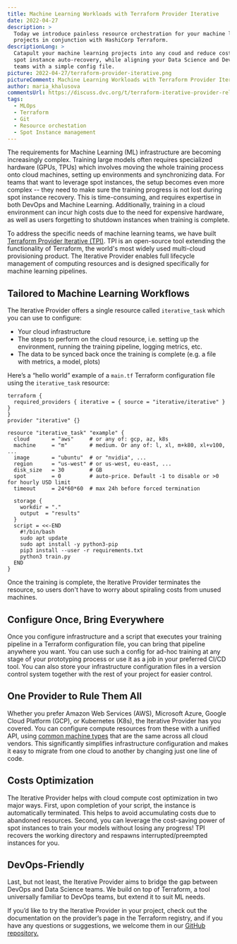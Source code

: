 ```yaml
---
title: Machine Learning Workloads with Terraform Provider Iterative
date: 2022-04-27
description: >
  Today we introduce painless resource orchestration for your machine learning
  projects in conjunction with HashiCorp Terraform.
descriptionLong: >
  Catapult your machine learning projects into any coud and reduce cost with
  spot instance auto-recovery, while aligning your Data Science and DevOps
  teams with a simple config file.
picture: 2022-04-27/terraform-provider-iterative.png
pictureComment: Machine Learning Workloads with Terraform Provider Iterative
author: maria_khalusova
commentsUrl: https://discuss.dvc.org/t/terraform-iterative-provider-release-blog-post/1171
tags:
  - MLOps
  - Terraform
  - Git
  - Resource orchestation
  - Spot Instance management
---
```


The requirements for Machine Learning (ML) infrastructure are becoming
increasingly complex. Training large models often requires specialized hardware
(GPUs, TPUs) which involves moving the whole training process onto cloud
machines, setting up environments and synchronizing data. For teams that want to
leverage spot instances, the setup becomes even more complex -- they need to make
sure the training progress is not lost during spot instance recovery. This is
time-consuming, and requires expertise in both DevOps and Machine Learning.
Additionally, training in a cloud environment can incur high costs due to the
need for expensive hardware, as well as users forgetting to shutdown instances
when training is complete.

To address the specific needs of machine learning teams, we have built
[Terraform Provider Iterative (TPI)](https://github.com/iterative/terraform-provider-iterative).
TPI is an open-source tool extending the functionality
of Terraform, the world's most widely used multi-cloud provisioning product. The
Iterative Provider enables full lifecycle management of computing resources and
is designed specifically for machine learning pipelines.

## Tailored to Machine Learning Workflows

The Iterative Provider offers a single resource called `iterative_task` which
you can use to configure:

- Your cloud infrastructure
- The steps to perform on the cloud resource, i.e. setting up the environment,
  running the training pipeline, logging metrics, etc.
- The data to be synced back once the training is complete (e.g. a file with
  metrics, a model, plots)

Here’s a “hello world” example of a `main.tf` Terraform configuration file using
the `iterative_task` resource:

```hcl
terraform {
  required_providers { iterative = { source = "iterative/iterative" } }
}
provider "iterative" {}

resource "iterative_task" "example" {
  cloud       = "aws"     # or any of: gcp, az, k8s
  machine     = "m"       # medium. Or any of: l, xl, m+k80, xl+v100, ...
  image       = "ubuntu"  # or "nvidia", ...
  region      = "us-west" # or us-west, eu-east, ...
  disk_size   = 30        # GB
  spot        = 0         # auto-price. Default -1 to disable or >0 for hourly USD limit
  timeout     = 24*60*60  # max 24h before forced termination

  storage {
    workdir = "."
    output  = "results"
  }
  script = <<-END
    #!/bin/bash
    sudo apt update
    sudo apt install -y python3-pip
    pip3 install --user -r requirements.txt
    python3 train.py
  END
}
```

Once the training is complete, the Iterative Provider terminates the resource,
so users don't have to worry about spiraling costs from unused machines.

## Configure Once, Bring Everywhere

Once you configure infrastructure and a script that executes your training
pipeline in a Terraform configuration file, you can bring that pipeline anywhere
you want. You can use such a config for ad-hoc training at any stage of your
prototyping process or use it as a job in your preferred CI/CD tool. You can
also store your infrastructure configuration files in a version control system
together with the rest of your project for easier control.

## One Provider to Rule Them All

Whether you prefer Amazon Web Services (AWS), Microsoft Azure, Google Cloud
Platform (GCP), or Kubernetes (K8s), the Iterative Provider has you covered. You
can configure compute resources from these with a unified API, using
[common machine types](https://registry.terraform.io/providers/iterative/iterative/latest/docs/resources/task#machine-type)
that are the same across all cloud vendors. This significantly simplifies
infrastructure configuration and makes it easy to migrate from one cloud to another
by changing just one line of code.

## Costs Optimization

The Iterative Provider helps with cloud compute cost optimization in two major
ways. First, upon completion of your script, the instance is automatically
terminated. This helps to avoid accumulating costs due to abandoned resources.
Second, you can leverage the cost-saving power of spot instances to train your
models without losing any progress! TPI recovers the working directory and
respawns interrupted/preempted instances for you.

## DevOps-Friendly

Last, but not least, the Iterative Provider aims to bridge the gap between
DevOps and Data Science teams. We build on top of Terraform, a tool universally
familiar to DevOps teams, but extend it to suit ML needs.

If you’d like to try the Iterative Provider in your project, check out the
documentation on the provider’s page in the Terraform registry, and if you have
any questions or suggestions, we welcome them in our
[GitHub repository.](https://github.com/iterative/terraform-provider-iterative)
